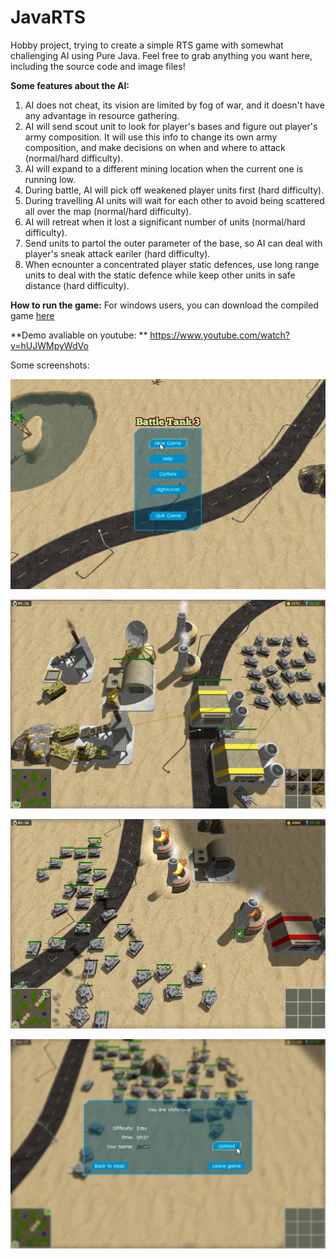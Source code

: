 # JavaRTS
Hobby project, trying to create a simple RTS game with somewhat challenging AI using Pure Java. 
Feel free to grab anything you want here, including the source code and image files! 


**Some features about the AI:**

1. AI does not cheat, its vision are limited by fog of war, and it doesn't have any advantage in resource gathering.
2. AI will send scout unit to look for player's bases and figure out player's army composition. It will use this info to change its own 
   army composition, and make decisions on when and where to attack (normal/hard difficulty).
3. AI will expand to a different mining location when the current one is running low.
4. During battle, AI will pick off weakened player units first (hard difficulty). 
5. During travelling AI units will wait for each other to avoid being scattered all over the map (normal/hard difficulty). 
6. AI will retreat when it lost a significant number of units (normal/hard difficulty).
7. Send units to partol the outer parameter of the base, so AI can deal with player's sneak attack eariler (hard difficulty).
8. When ecnounter a concentrated player static defences, use long range units to deal with the static defence while keep 
   other units in safe distance (hard difficulty).

**How to run the game:**
For windows users, you can download the compiled game [here](https://github.com/phu004/test/blob/master/test/BattleTank3.zip)


**Demo avaliable on youtube: **
https://www.youtube.com/watch?v=hUJWMpyWdVo

Some screenshots:

![alt text](https://github.com/phu004/test/blob/master/test/rts_screenshot01.png)

![alt text](https://github.com/phu004/test/blob/master/test/rts_screenshot02.png)

![alt text](https://github.com/phu004/test/blob/master/test/rts_screenshot03.png)

![alt text](https://github.com/phu004/test/blob/master/test/rts_screenshot04.png)

